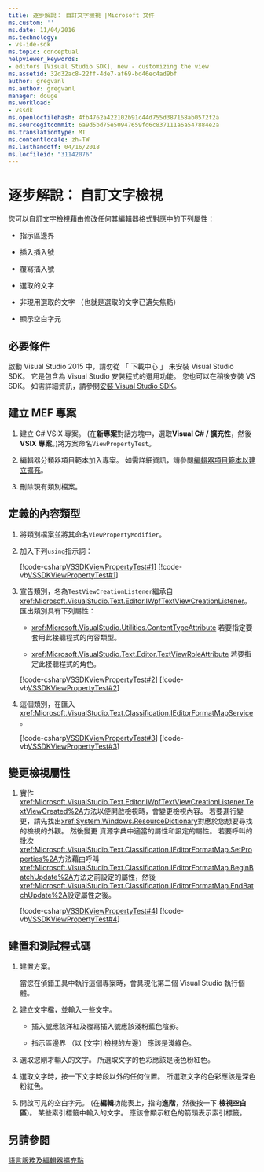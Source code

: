 ```yaml
---
title: 逐步解說： 自訂文字檢視 |Microsoft 文件
ms.custom: ''
ms.date: 11/04/2016
ms.technology:
- vs-ide-sdk
ms.topic: conceptual
helpviewer_keywords:
- editors [Visual Studio SDK], new - customizing the view
ms.assetid: 32d32ac8-22ff-4de7-af69-bd46ec4ad9bf
author: gregvanl
ms.author: gregvanl
manager: douge
ms.workload:
- vssdk
ms.openlocfilehash: 4fb4762a422102b91c44d755d387168ab0572f2a
ms.sourcegitcommit: 6a9d5bd75e50947659fd6c837111a6a547884e2a
ms.translationtype: MT
ms.contentlocale: zh-TW
ms.lasthandoff: 04/16/2018
ms.locfileid: "31142076"
---
```

# <a name="walkthrough-customizing-the-text-view"></a>逐步解說： 自訂文字檢視
您可以自訂文字檢視藉由修改任何其編輯器格式對應中的下列屬性：  
  
-   指示區邊界  
  
-   插入插入號  
  
-   覆寫插入號  
  
-   選取的文字  
  
-   非現用選取的文字 （也就是選取的文字已遺失焦點）  
  
-   顯示空白字元  
  
## <a name="prerequisites"></a>必要條件  
 啟動 Visual Studio 2015 中，請勿從 「 下載中心 」 未安裝 Visual Studio SDK。 它是包含為 Visual Studio 安裝程式的選用功能。 您也可以在稍後安裝 VS SDK。 如需詳細資訊，請參閱[安裝 Visual Studio SDK](../extensibility/installing-the-visual-studio-sdk.md)。  
  
## <a name="creating-a-mef-project"></a>建立 MEF 專案  
  
1.  建立 C# VSIX 專案。 (在**新專案**對話方塊中，選取**Visual C# / 擴充性**，然後**VSIX 專案**。)將方案命名`ViewPropertyTest`。  
  
2.  編輯器分類器項目範本加入專案。 如需詳細資訊，請參閱[編輯器項目範本以建立擴充](../extensibility/creating-an-extension-with-an-editor-item-template.md)。  
  
3.  刪除現有類別檔案。  
  
## <a name="defining-the-content-type"></a>定義的內容類型  
  
1.  將類別檔案並將其命名`ViewPropertyModifier`。  
  
2.  加入下列`using`指示詞：  
  
     [!code-csharp[VSSDKViewPropertyTest#1](../extensibility/codesnippet/CSharp/walkthrough-customizing-the-text-view_1.cs)]
     [!code-vb[VSSDKViewPropertyTest#1](../extensibility/codesnippet/VisualBasic/walkthrough-customizing-the-text-view_1.vb)]  
  
3.  宣告類別，名為`TestViewCreationListener`繼承自<xref:Microsoft.VisualStudio.Text.Editor.IWpfTextViewCreationListener>。 匯出類別具有下列屬性：  
  
    -   <xref:Microsoft.VisualStudio.Utilities.ContentTypeAttribute> 若要指定要套用此接聽程式的內容類型。  
  
    -   <xref:Microsoft.VisualStudio.Text.Editor.TextViewRoleAttribute> 若要指定此接聽程式的角色。  
  
     [!code-csharp[VSSDKViewPropertyTest#2](../extensibility/codesnippet/CSharp/walkthrough-customizing-the-text-view_2.cs)]
     [!code-vb[VSSDKViewPropertyTest#2](../extensibility/codesnippet/VisualBasic/walkthrough-customizing-the-text-view_2.vb)]  
  
4.  這個類別，在匯入<xref:Microsoft.VisualStudio.Text.Classification.IEditorFormatMapService>。  
  
     [!code-csharp[VSSDKViewPropertyTest#3](../extensibility/codesnippet/CSharp/walkthrough-customizing-the-text-view_3.cs)]
     [!code-vb[VSSDKViewPropertyTest#3](../extensibility/codesnippet/VisualBasic/walkthrough-customizing-the-text-view_3.vb)]  
  
## <a name="changing-the-view-properties"></a>變更檢視屬性  
  
1.  實作<xref:Microsoft.VisualStudio.Text.Editor.IWpfTextViewCreationListener.TextViewCreated%2A>方法以便開啟檢視時，會變更檢視內容。 若要進行變更，請先找出<xref:System.Windows.ResourceDictionary>對應於您想要尋找的檢視的外觀。 然後變更 資源字典中適當的屬性和設定的屬性。 若要呼叫的批次<xref:Microsoft.VisualStudio.Text.Classification.IEditorFormatMap.SetProperties%2A>方法藉由呼叫<xref:Microsoft.VisualStudio.Text.Classification.IEditorFormatMap.BeginBatchUpdate%2A>方法之前設定的屬性，然後<xref:Microsoft.VisualStudio.Text.Classification.IEditorFormatMap.EndBatchUpdate%2A>設定屬性之後。  
  
     [!code-csharp[VSSDKViewPropertyTest#4](../extensibility/codesnippet/CSharp/walkthrough-customizing-the-text-view_4.cs)]
     [!code-vb[VSSDKViewPropertyTest#4](../extensibility/codesnippet/VisualBasic/walkthrough-customizing-the-text-view_4.vb)]  
  
## <a name="building-and-testing-the-code"></a>建置和測試程式碼  
  
1.  建置方案。  
  
     當您在偵錯工具中執行這個專案時，會具現化第二個 Visual Studio 執行個體。  
  
2.  建立文字檔，並輸入一些文字。  
  
    -   插入號應該洋紅及覆寫插入號應該淺粉藍色陰影。  
  
    -   指示區邊界 （以 [文字] 檢視的左邊） 應該是淺綠色。  
  
3.  選取您剛才輸入的文字。 所選取文字的色彩應該是淺色粉紅色。  
  
4.  選取文字時，按一下文字時段以外的任何位置。 所選取文字的色彩應該是深色粉紅色。  
  
5.  開啟可見的空白字元。 (在**編輯**功能表上，指向**進階**，然後按一下 **檢視空白區**)。 某些索引標籤中輸入的文字。 應該會顯示紅色的箭頭表示索引標籤。  
  
## <a name="see-also"></a>另請參閱  
 [語言服務及編輯器擴充點](../extensibility/language-service-and-editor-extension-points.md)